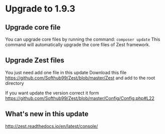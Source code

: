 # Upgrade to 1.9.3

## Upgrade core file
You can upgrade core files by running the command:
`composer update`
This command will automatically upgrade the core files of Zest framework.

## Upgrade Zest files

You just need add one file in this update 
Download this file https://github.com/Softhub99/Zest/blob/master/Zest
and add to the root directory 

If you want update the version correct it form 
https://github.com/Softhub99/Zest/blob/master/Config/Config.php#L22

## What's new in this update
http://zest.readthedocs.io/en/latest/console/
